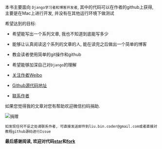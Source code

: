 本书主要面向 `Django学习者和博客开发者`, 其中的代码可以在作者的github上获得, 主要是在Mac上进行开发, 并没有在其他运行环境下做测试

希望达到的目标:

- 希望能写出一个系列文章, 我也不知道到底能写多少
- 能够让认真阅读这个系列的文章的人, 能在读完之后做出一个简单的博客
- 教会读者使用简单的git操作和github
- 希望能够加深自己对`Django`的理解

- [关注作者Weibo](http://weibo.com/dinosaurliu)


- [Github源代码地址](https://github.com/Andrew-liu/my_blog_tutorial)


- [联系作者](http://andrewliu.tk)


如果您觉得我的文章对您有帮助欢迎微信扫码捐助.

![捐赠](http://7rfjyu.com1.z0.glb.clouddn.com/Snip20150611_11.png)


`如发现任何不妥之处请联系作者, 可直接发送邮件到liu.bin.coder@gmail.com或者直接对教程github源码进行Issue`


**最后感谢阅读, 欢迎对代码[star](https://github.com/Andrew-liu/my_blog_tutorial)和[fork](https://github.com/Andrew-liu/my_blog_tutorial)**


